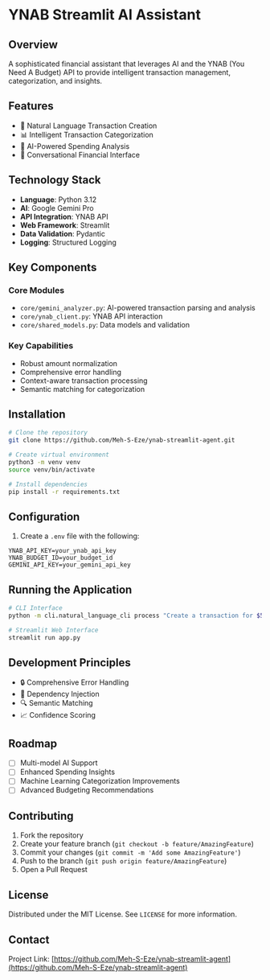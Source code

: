 # YNAB Streamlit AI Assistant

## Overview

A sophisticated financial assistant that leverages AI and the YNAB (You Need A Budget) API to provide intelligent transaction management, categorization, and insights.

## Features

- 🤖 Natural Language Transaction Creation
- 📊 Intelligent Transaction Categorization
- 🧠 AI-Powered Spending Analysis
- 💬 Conversational Financial Interface

## Technology Stack

- **Language**: Python 3.12
- **AI**: Google Gemini Pro
- **API Integration**: YNAB API
- **Web Framework**: Streamlit
- **Data Validation**: Pydantic
- **Logging**: Structured Logging

## Key Components

### Core Modules
- `core/gemini_analyzer.py`: AI-powered transaction parsing and analysis
- `core/ynab_client.py`: YNAB API interaction
- `core/shared_models.py`: Data models and validation

### Key Capabilities
- Robust amount normalization
- Comprehensive error handling
- Context-aware transaction processing
- Semantic matching for categorization

## Installation

```bash
# Clone the repository
git clone https://github.com/Meh-S-Eze/ynab-streamlit-agent.git

# Create virtual environment
python3 -m venv venv
source venv/bin/activate

# Install dependencies
pip install -r requirements.txt
```

## Configuration

1. Create a `.env` file with the following:
```
YNAB_API_KEY=your_ynab_api_key
YNAB_BUDGET_ID=your_budget_id
GEMINI_API_KEY=your_gemini_api_key
```

## Running the Application

```bash
# CLI Interface
python -m cli.natural_language_cli process "Create a transaction for $50 at Target"

# Streamlit Web Interface
streamlit run app.py
```

## Development Principles

- 🔒 Comprehensive Error Handling
- 🧩 Dependency Injection
- 🔍 Semantic Matching
- 📈 Confidence Scoring

## Roadmap

- [ ] Multi-model AI Support
- [ ] Enhanced Spending Insights
- [ ] Machine Learning Categorization Improvements
- [ ] Advanced Budgeting Recommendations

## Contributing

1. Fork the repository
2. Create your feature branch (`git checkout -b feature/AmazingFeature`)
3. Commit your changes (`git commit -m 'Add some AmazingFeature'`)
4. Push to the branch (`git push origin feature/AmazingFeature`)
5. Open a Pull Request

## License

Distributed under the MIT License. See `LICENSE` for more information.

## Contact

Project Link: [https://github.com/Meh-S-Eze/ynab-streamlit-agent](https://github.com/Meh-S-Eze/ynab-streamlit-agent) 